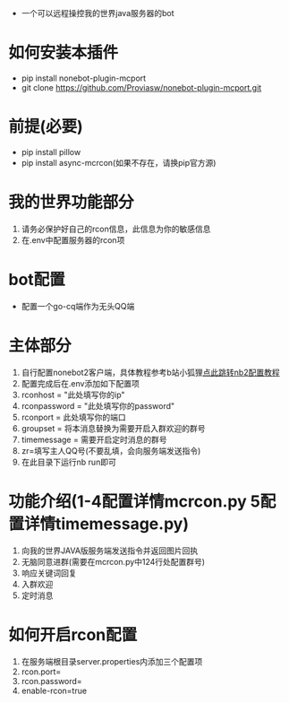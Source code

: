 * 一个可以远程操控我的世界java服务器的bot
# 如何安装本插件
* pip install nonebot-plugin-mcport
* git clone https://github.com/Proviasw/nonebot-plugin-mcport.git
# 前提(必要)
* pip install pillow
* pip install async-mcrcon(如果不存在，请换pip官方源)
# 我的世界功能部分
1.   请务必保护好自己的rcon信息，此信息为你的敏感信息
2.   在.env中配置服务器的rcon项
# bot配置
* 配置一个go-cq端作为无头QQ端
# 主体部分
1. 自行配置nonebot2客户端，具体教程参考b站小狐狸[点此跳转nb2配置教程](https://www.bilibili.com/read/cv21231223?spm_id_from=333.999.0.0)
2. 配置完成后在.env添加如下配置项
3. rconhost = "此处填写你的ip"
4. rconpassword = "此处填写你的password"
5. rconport = 此处填写你的端口
6. groupset = 将本消息替换为需要开启入群欢迎的群号
7. timemessage = 需要开启定时消息的群号
8. zr=填写主人QQ号(不要乱填，会向服务端发送指令)
9. 在此目录下运行nb run即可
# 功能介绍(1-4配置详情mcrcon.py 5配置详情timemessage.py)
1. 向我的世界JAVA版服务端发送指令并返回图片回执
2. 无脑同意进群(需要在mcrcon.py中124行处配置群号)
3. 响应关键词回复
4. 入群欢迎
5. 定时消息
# 如何开启rcon配置
1. 在服务端根目录server.properties内添加三个配置项
2. rcon.port=
3. rcon.password=
4. enable-rcon=true


